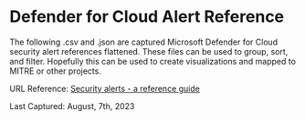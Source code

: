 # Defender for Cloud Alert Reference

The following .csv and .json are captured Microsoft Defender for Cloud security alert references flattened. These files can be used to group, sort, and filter. Hopefully this can be used to create visualizations and mapped to MITRE or other projects. 

URL Reference: [Security alerts - a reference guide](https://learn.microsoft.com/en-us/azure/defender-for-cloud/alerts-reference)

Last Captured: August, 7th, 2023
